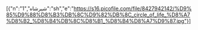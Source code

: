 [{"n":"شیرشاه","1":"sh","e":"https://s16.picofile.com/file/8427942142/%D9%85%D9%88%D8%B3%DB%8C%D9%82%DB%8C_circle_of_life_%D8%A7%D8%B2_%D8%B4%DB%8C%D8%B1_%D8%B4%D8%A7%D9%87.jpg"}]
